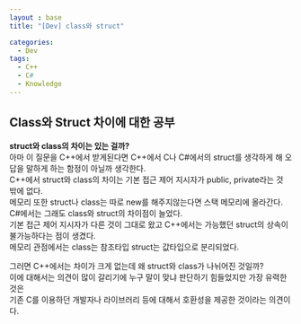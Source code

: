 ```yaml
---
layout : base
title: "[Dev] class와 struct"

categories:
  - Dev
tags:
  - C++
  - C#
  - Knowledge
---
```


## Class와 Struct 차이에 대한 공부    
 
 __struct와 class의 차이는 있는 걸까?__    
아마 이 질문을 C++에서 받게된다면 C++에서 C나 C#에서의 struct를 생각하게 해 오답을 말하게 하는 함정이 아닐까 생각한다.   
C++에서 struct와 class의 차이는 기본 접근 제어 지시자가 public, private라는 것 밖에 없다.   
메모리 또한 struct나 class는 따로 new를 해주지않는다면 스택 메모리에 올라간다.   
C#에서는 그래도 class와 struct의 차이점이 늘었다.  
기본 접근 제어 지시자가 다른 것이 그대로 왔고 C++에서는 가능했던 struct의 상속이 불가능하다는 점이 생겼다.   
메모리 관점에서는 class는 참조타입 struct는 값타입으로 분리되었다.      

그러면 C++에서는 차이가 크게 없는데 왜 struct와 class가 나뉘어진 것일까?   
이에 대해서는 의견이 많이 갈리기에 누구 말이 맞냐 판단하기 힘들었지만 가장 유력한 것은   
기존 C를 이용하던 개발자나 라이브러리 등에 대해서 호환성을 제공한 것이라는 의견이다.   